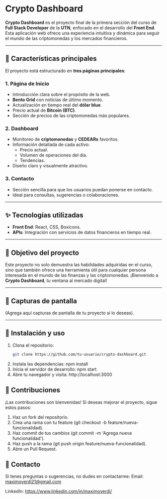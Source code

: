 # Crypto Dashboard

**Crypto Dashboard** es el proyecto final de la primera sección del curso de **Full Stack Developer** de la **UTN**, enfocado en el desarrollo del **Front End**. Esta aplicación web ofrece una experiencia intuitiva y dinámica para seguir el mundo de las criptomonedas y los mercados financieros.

---

## 🚀 Características principales

El proyecto está estructurado en **tres páginas principales**:

### 1. **Página de Inicio**
   - Introducción clara sobre el propósito de la web.
   - **Bento Grid** con noticias de último momento.
   - Actualización en tiempo real del **dólar blue**.
   - Precio actual de **Bitcoin (BTC)**.
   - Sección de precios de las criptomonedas más populares.

### 2. **Dashboard**
   - Monitoreo de **criptomonedas** y **CEDEARs** favoritos.
   - Información detallada de cada activo:
     - Precio actual.
     - Volumen de operaciones del día.
     - Tendencias.
   - Diseño claro y visualmente atractivo.

### 3. **Contacto**
   - Sección sencilla para que los usuarios puedan ponerse en contacto.
   - Ideal para consultas, sugerencias o colaboraciones.

---

## ✨ Tecnologías utilizadas

- **Front End**: React, CSS, Boxicons.
- **APIs**: Integración con servicios de datos financieros en tiempo real.

---

## 🎯 Objetivo del proyecto

Este proyecto no solo demuestra las habilidades adquiridas en el curso, sino que también ofrece una herramienta útil para cualquier persona interesada en el mundo de las finanzas y las criptomonedas. ¡Bienvenido a **Crypto Dashboard**, tu ventana al mercado digital!

---

## 📸 Capturas de pantalla

(Agrega aquí capturas de pantalla de tu proyecto si lo deseas).

---

## 🔧 Instalación y uso

1. Clona el repositorio:
   ```bash
   git clone https://github.com/tu-usuario/crypto-dashboard.git
2. Instala las dependencias:
    npm install
3. Inicia el servidor de desarrollo:
     npm start
4. Abre tu navegador y visita:
     http://localhost:3000

## 🙌 Contribuciones
¡Las contribuciones son bienvenidas! Si deseas mejorar el proyecto, sigue estos pasos:

1. Haz un fork del repositorio.
2. Crea una rama con tu feature (git checkout -b feature/nueva-funcionalidad).
3. Haz commit de tus cambios (git commit -m 'Agrega nueva funcionalidad').
4. Haz push a la rama (git push origin feature/nueva-funcionalidad).
5. Abre un Pull Request.

## 📧 Contacto
Si tenes preguntas o sugerencias, no dudes en contactarme:
Email: maximoverdi21@gmail.com

LinkedIn: https://www.linkedin.com/in/maximoverdi/
